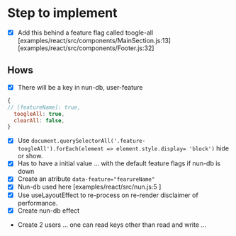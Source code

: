 # Step to implement
- [x] Add this behind a feature flag called toogle-all
[examples/react/src/components/MainSection.js:13]
[examples/react/src/components/Footer.js:32]

## Hows
- [x] There will be a key in nun-db, user-feature 
```javascript
{
// [featureName]: true,
  toogleAll: true,
  clearAll: false,
}
```
-[x] Use `document.querySelectorAll('.feature-toogleAll').forEach(element => element.style.display= 'block')` hide or show.
- [x] Has to have a initial value ... with the default feature flags if nun-db is down
- [x] Create an atribute `data-feature="fearureName"`
- [x] Nun-db used here
[examples/react/src/nun.js:5 ]
- [x] Use useLayoutEffect to re-process on re-render disclaimer of performance.
- [x] Create nun-db effect
* Create 2 users ... one can read keys other than read and write ...
